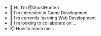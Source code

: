 - 👋 Hi, I’m @GhostHunterr
- 👀 I’m interested in Game Development
- 🌱 I’m currently learning Web Development
- 💞️ I’m looking to collaborate on ...
- 📫 How to reach me ...

<!---
GhostHunterr/GhostHunterr is a ✨ special ✨ repository because its `README.md` (this file) appears on your GitHub profile.
You can click the Preview link to take a look at your changes.
--->
